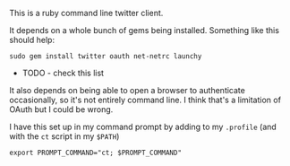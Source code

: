 This is a ruby command line twitter client.

It depends on a whole bunch of gems being installed. Something like this should help:

	sudo gem install twitter oauth net-netrc launchy

 * TODO - check this list

It also depends on being able to open a browser to authenticate occasionally, so it's not entirely command line. I think that's a limitation of OAuth but I could be wrong.

I have this set up in my command prompt by adding to my `.profile` (and with the `ct` script in my `$PATH`)

	export PROMPT_COMMAND="ct; $PROMPT_COMMAND"
